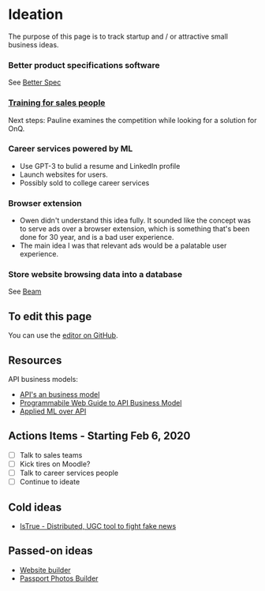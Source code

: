 # Ideation
The purpose of this page is to track startup and / or attractive small business ideas.

### Better product specifications software
See [Better Spec](./better-spec)

### [Training for sales people](./corporate-training)
Next steps: Pauline examines the competition while looking for a solution for OnQ.

### Career services powered by ML
- Use GPT-3 to bulid a resume and LinkedIn profile
- Launch websites for users.
- Possibly sold to college career services

### Browser extension
- Owen didn't understand this idea fully. It sounded like the concept was to serve ads over a browser extension, which is something that's been done for 30 year, and is a bad user experience.
- The main idea I was that relevant ads would be a palatable user experience.
### Store website browsing data into a database
See [Beam](https://techcrunch.com/2021/02/03/beam-raises-9-5-million-to-build-a-web-browser-that-collects-ideas/)

## To edit this page
You can use the [editor on GitHub](https://github.com/owenbrown/ideation/edit/gh-pages/index.md).

## Resources
API business models:
- [API's an business model](https://medium.com/@ama.thanu/what-are-the-different-api-business-models-9709ae45f416)
- [Programmabile Web Guide to API Business Model](https://www.programmableweb.com/sites/default/files/2020_Guide_to_API_Business_Models.pdf)
- [Applied ML over API](https://madewithml.com/courses/applied-ml/api/)

## Actions Items - Starting Feb 6, 2020
- [ ] Talk to sales teams
- [ ] Kick tires on Moodle?
- [ ] Talk to career services people
- [ ] Continue to ideate

## Cold ideas
- [IsTrue - Distributed, UGC tool to fight fake news](https://owenbrown.github.io/istrue/)

## Passed-on ideas
- [Website builder](./website-builder)
- [Passport Photos Builder](./passport-photo)
